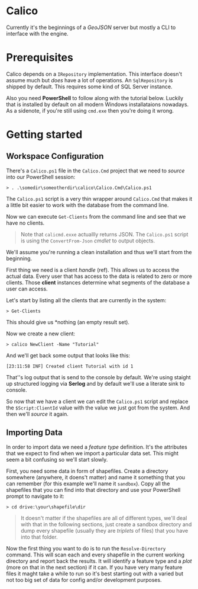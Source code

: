 # Calico
Currently it's the beginnings of a *GeoJSON* server but mostly a CLI to interface with the engine.

# Prerequisites
Calico depends on a `IRepository` implementation. This interface doesn't assume much but *does* have a lot of operations. An `SqlRepository` is shipped by default. This requires some kind of SQL Server instance.

Also you need **PowerShell** to follow along with the tutorial below. Luckily that is installed by default on all modern Windows installataions nowadays. As a sidenote, if you're still using `cmd.exe` then you're doing it wrong.

# Getting started
## Workspace Configuration
There's a `Calico.ps1` file in the `Calico.Cmd` project that we need to *source* into our PowerShell session:

    > . .\somedir\someotherdir\calico\Calico.Cmd\Calico.ps1

The `Calico.ps1` script is a very thin wrapper around `Calico.Cmd` that makes it a little bit easier to work with the database from the command line.

Now we can execute `Get-Clients` from the command line and see that we have no clients.

> Note that `calicmd.exxe` actuallly returns JSON. The `Calico.ps1` script is using the `ConvertFrom-Json` *cmdlet* to output objects.

We'll assume you're running a clean installation and thus we'll start from the beginning. 

First thing we need is a client *handle* (ref). This allows us to access the actual data. Every user that has access to the data is related to zero or more clients. Those **client** instances determine what segments of the database a user can access. 

Let's start by listing all the clients that are currently in the system:

    > Get-Clients

This should give us *nothing (an empty result set).

Now we create a new client:

    > calico NewClient -Name "Tutorial"

And we'll get back some output that looks like this:

    [23:11:58 INF] Created client Tutorial with id 1

That''s log output that is send to the console by default. We're using staight up structured logging via **Serlog** and by default we'll use a literate sink to console.

So now that we have a client we can edit the `Calico.ps1` script and replace the `$Script:ClientId` value
with the value we just got from the system. And then we'll *source* it again.

## Importing Data
In order to import data we need a *feature type* definition. It's the attributes that we expect to find when we import a particular data set. This might seem a bit confusing so we'll start slowly.

First, you need some data in form of shapefiles. Create a directory somewhere (anywhere, it doens't matter) and name it something that you can remember (for this example we'll name it `sandbox`). Copy all the shapefiles that you can find into that directory and use your PowerShell prompt to navigate to it:

    > cd drive:\your\shapefile\dir

> It doesn't matter if the shapefiles are all of different types, we'll deal with that in the following sections, just create a sandbox directory and dump every shapefile (usually they are *triplets* of files) that you have into that folder.

Now the first thing you want to do is to run the `Resolve-Directory` command. This will scan each and every shapefile in the current working directory and report back the results. It will identify a feature type and a *plot* (more on that in the next section) if it can. If you have very many feature files it maght take a while to run so it's best starting out with a varied but not too big set of data for config and/or development purposes.


